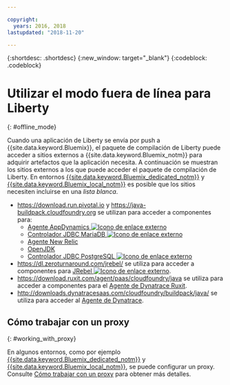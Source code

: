 ```yaml
---

copyright:
  years: 2016, 2018
lastupdated: "2018-11-20"

---
```


{:shortdesc: .shortdesc}
{:new_window: target="_blank"}
{:codeblock: .codeblock}


# Utilizar el modo fuera de línea para Liberty
{: #offline_mode}

Cuando una aplicación de Liberty se envía por push a {{site.data.keyword.Bluemix}}, el paquete de compilación de Liberty puede acceder a sitios externos a {{site.data.keyword.Bluemix_notm}} para adquirir artefactos que la aplicación necesita.  A continuación se muestran los sitios externos a los que puede acceder el paquete de compilación de Liberty.  En entornos [{{site.data.keyword.Bluemix_dedicated_notm}}](/docs/dedicated/index.html#dedicated) y
[{{site.data.keyword.Bluemix_local_notm}}](/docs/local/index.html#local) es posible que los sitios necesiten incluirse en una *lista blanca*.

* https://download.run.pivotal.io y https://java-buildpack.cloudfoundry.org se utilizan para acceder a componentes para:
  * [Agente AppDynamics ![Icono de enlace externo](../../icons/launch-glyph.svg "Icono de enlace externo")](https://www.appdynamics.com/)
  * [Controlador JDBC MariaDB ![Icono de enlace externo](../../icons/launch-glyph.svg "Icono de enlace externo")](https://mariadb.com/)
  * [Agente New Relic](monitoring/newRelic.html)
  * [OpenJDK](customizingJRE.html#OpenJDK)
  * [Controlador JDBC PostgreSQL ![Icono de enlace externo](../../icons/launch-glyph.svg "Icono de enlace externo")](https://www.postgresql.org)
* https://dl.zeroturnaround.com/jrebel/ se utiliza para acceder a componentes para [JRebel ![Icono de enlace externo](../../icons/launch-glyph.svg "Icono de enlace externo")](https://zeroturnaround.com/software/jrebel/).
* https://download.ruxit.com/agent/paas/cloudfoundry/java se utiliza para acceder a componentes para el [Agente de Dynatrace Ruxit](dynatrace.html).
* http://downloads.dynatracesaas.com/cloudfoundry/buildpack/java/ se utiliza para acceder al [Agente de Dynatrace](dynatrace.html).

## Cómo trabajar con un proxy
{: #working_with_proxy}

En algunos entornos, como por ejemplo [{{site.data.keyword.Bluemix_dedicated_notm}}](/docs/dedicated/index.html#dedicated) y [{{site.data.keyword.Bluemix_local_notm}}](/docs/local/index.html#local), se puede configurar un proxy. Consulte [Cómo trabajar con un proxy](/docs/runtimes/common/workingWithProxy.html) para obtener más detalles.
